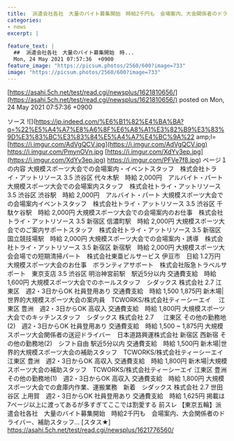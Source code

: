 ```yaml
---
title:  派遣会社各社　大量のバイト募集開始　時給2千円も　会場案内、大会関係者のドライバー、補助スタッフ…★２  
categories:
- news
excerpt: |
  
feature_text: |
  ##  派遣会社各社　大量のバイト募集開始　時...
  Mon, 24 May 2021 07:57:36  +0900
feature_image: "https://picsum.photos/2560/600?image=733"
image: "https://picsum.photos/2560/600?image=733"
---
```


[https://asahi.5ch.net/test/read.cgi/newsplus/1621810656/](https://asahi.5ch.net/test/read.cgi/newsplus/1621810656/)
posted on Mon, 24 May 2021 07:57:36  +0900

<!--more-->

ソース ![](https://jp.indeed.com/%E6%B1%82%E4%BA%BA?q=%22%E5%A4%A7%E8%A6%8F%E6%A8%A1%E3%82%B9%E3%83%9D%E3%83%BC%E3%83%84%E5%A4%A7%E4%BC%9A%22 amp;l= [https://i.imgur.com/AdVgQCV.jpg](https://i.imgur.com/AdVgQCV.jpg) https://i.imgur.com/PmynOVn.jpg [https://i.imgur.com/XdYv3ep.jpg](https://i.imgur.com/XdYv3ep.jpg) https://i.imgur.com/PFVe7f8.jpg) ページ１の内容 大規模スポーツ大会での会場案内・イベントスタッフ　株式会社トライ・アットリソース 3.5 渋谷区 代々木駅　時給 2,000円　アルバイト・パート 大規模スポーツ大会での会場案内スタッフ　株式会社トライ・アットリソース 3.5 渋谷区 渋谷駅　時給 2,000円　アルバイト・パート 大規模スポーツ大会での会場案内イベントスタッフ　株式会社トライ・アットリソース 3.5 渋谷区 千駄ケ谷駅　時給 2,000円 大規模スポーツ大会での会場案内のお仕事　株式会社トライ・アットリソース 3.5 新宿区 信濃町駅　時給 2,000円 大規模スポーツ大会でのご案内サポートスタッフ　株式会社トライ・アットリソース 3.5 新宿区 国立競技場駅　時給 2,000円 大規模スポーツ大会での会場案内・誘導　株式会社トライ・アットリソース 3.5 新宿区 新宿駅　時給 2,000円 大規模スポーツ大会会場での短期清掃パート　株式会社東亜ビルサービス 伊豆市　日給 1.2万円 大規模スポーツ大会のお仕事　ボランティアサポート　株式会社阪急トラベルサポート　東京支店 3.5 渋谷区 明治神宮前駅　駅近5分以内 交通費支給　時給 1,600円 大規模スポーツ大会でのホールスタッフ　シダックス 株式会社 2.7 江東区　週2・3日からOK 社員登用あり 交通費支給　時給 1,500 1,875円 新木場|世界的大規模スポーツ大会の案内員　TCWORKS/株式会社ティーシーエイ　 江東区 豊洲　週2・3日からOK 高収入 交通費支給　時給 1,800円 大規模スポーツ大会でのキッチンスタッフ　シダックス 株式会社 2.7 　 江東区 その他の勤務地(2)　週2・3日からOK 社員登用あり 交通費支給　時給 1,500 ~ 1,875円 大規模スポーツ大会関係者の送迎ドライバー　日本道路興運株式会社 新宿区 西新宿 その他の勤務地(2)　シフト自由 駅近5分以内 交通費支給　時給 1,500円 新木場|世界的大規模スポーツ大会の補助スタッフ　TCWORKS/株式会社ティーシーエイ 江東区 豊洲　週2・3日からOK 高収入 交通費支給　時給 1,800円 新木場|大規模スポーツ大会の補助スタッフ　TCWORKS/株式会社ティーシーエイ 江東区 豊洲 その他の勤務地(1)　週2・3日からOK 高収入 交通費支給　時給 1,800円 大規模スポーツ大会での倉庫内作業、運搬業務　新着　シダックス 株式会社 2.7 世田谷区 上用賀　週2・3日からOK 社員登用あり 交通費支給　時給 1,625円 掲載は7ページ以上に渡ってあるが多すぎてここでは割愛する 前スレ 【東京五輪】派遣会社各社　大量のバイト募集開始　時給2千円も　会場案内、大会関係者のドライバー、補助スタッフ… [スタス★] https://asahi.5ch.net/test/read.cgi/newsplus/1621776560/
